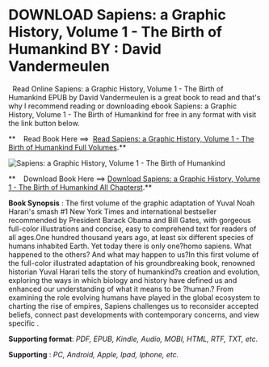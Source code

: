  **DOWNLOAD Sapiens: a Graphic History, Volume 1 - The Birth of Humankind BY : David Vandermeulen**
==================================================================================================

  Read Online Sapiens: a Graphic History, Volume 1 - The Birth of Humankind EPUB by David Vandermeulen is a great book to read and that's why I recommend reading or downloading ebook Sapiens: a Graphic History, Volume 1 - The Birth of Humankind for free in any format with visit the link button below.

**    Read Book Here ==>  [Read Sapiens: a Graphic History, Volume 1 - The Birth of Humankind Full Volumes](https://goodreadbook.site/?book=0063051338).**

![Sapiens: a Graphic History, Volume 1 - The Birth of Humankind](https://i.gr-assets.com/images/S/compressed.photo.goodreads.com/books/1595211559l/52717138.jpg)

**    Download Book Here ==> [Download Sapiens: a Graphic History, Volume 1 - The Birth of Humankind All Chapterst](https://goodreadbook.site/?book=0063051338).**

**Book Synopsis** : The first volume of the graphic adaptation of Yuval Noah Harari's smash #1 New York Times and international bestseller recommended by President Barack Obama and Bill Gates, with gorgeous full-color illustrations and concise, easy to comprehend text for readers of all ages.One hundred thousand years ago, at least six different species of humans inhabited Earth. Yet today there is only one?homo sapiens. What happened to the others? And what may happen to us?In this first volume of the full-color illustrated adaptation of his groundbreaking book, renowned historian Yuval Harari tells the story of humankind?s creation and evolution, exploring the ways in which biology and history have defined us and enhanced our understanding of what it means to be ?human.? From examining the role evolving humans have played in the global ecosystem to charting the rise of empires, Sapiens challenges us to reconsider accepted beliefs, connect past developments with contemporary concerns, and view specific .

**Supporting format**: _PDF, EPUB, Kindle, Audio, MOBI, HTML, RTF, TXT, etc._

**Supporting** : _PC, Android, Apple, Ipad, Iphone, etc._